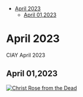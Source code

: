 <!-- toc -->

- [April 2023](#april-2023)
  * [April 01,2023](#april-012023)

<!-- tocstop -->

# April 2023 #
CIAY April 2023

## April 01,2023 ##

[![Christ Rose from the Dead](https://raw.githubusercontent.com/fernal73/CIAY/main/April/jpgs/Day091.jpg)](https://youtu.be/Tj_ud1Z48Bg "Christ Rose from the Dead")
